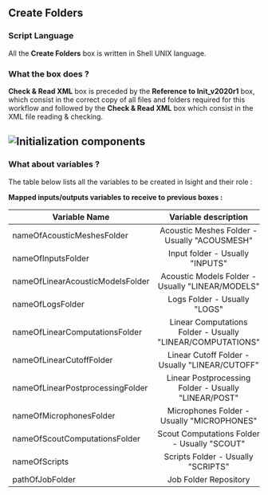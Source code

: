 ## Create Folders
### Script Language

All the __Create Folders__ box is written in Shell UNIX language.
### What the box does ?



__Check & Read XML__ box is preceded by the __Reference to Init_v2020r1__ box, which consist in the correct copy of all files and folders required for this workflow and followed by the __Check & Read XML__ box which consist in the XML file reading & checking.

![Initialization components](https://user-images.githubusercontent.com/45098441/72733876-0e0d2900-3b99-11ea-8aef-c4e3a3eb80dd.jpeg)
----------------------------

### What about variables ?

The table below lists all the variables to be created in Isight and their role :

__Mapped inputs/outputs variables to receive to previous boxes :__ 

| Variable Name | Variable description | Type | Input | Output |
| ------ | :------------: | :------: | :------: |  :------: |
| nameOfAcousticMeshesFolder | Acoustic Meshes Folder - Usually "ACOUSMESH" | STRING | X | X |
| nameOfInputsFolder | Input folder - Usually "INPUTS" | STRING | X | X |
| nameOfLinearAcousticModelsFolder | Acoustic Models Folder - Usually "LINEAR/MODELS" | STRING | X | X |
| nameOfLogsFolder | Logs Folder - Usually "LOGS" | STRING | X | X |
| nameOfLinearComputationsFolder | Linear Computations Folder - Usually "LINEAR/COMPUTATIONS" | STRING | X | X |
| nameOfLinearCutoffFolder | Linear Cutoff Folder - Usually "LINEAR/CUTOFF" | STRING | X | X |
| nameOfLinearPostprocessingFolder | Linear Postprocessing Folder - Usually "LINEAR/POST" | STRING | X | X |
| nameOfMicrophonesFolder | Microphones Folder - Usually "MICROPHONES" | STRING | X | X |
| nameOfScoutComputationsFolder | Scout Computations Folder - Usually "SCOUT" | STRING | X | X |
| nameOfScripts | Scripts Folder - Usually "SCRIPTS" | STRING | X | X |
| pathOfJobFolder | Job Folder Repository | STRING | X | - |
